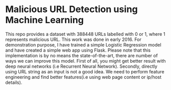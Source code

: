 # Malicious URL Detection using Machine Learning
This repo provides a dataset with 388448 URLs labelled with 0 or 1, where 1 represents malicious URL. This work was done in early 2016. For demonstration purpose, I have trained a simple Logistic Regression model and have created a simple web app using Flask. Please note that this implementation is by no means the state-of-the-art, there are number of ways we can improve this model. First of all, you might get better result with deep neural networks (i.e Recurrent Neural Network). Secondly, directly using URL string as an input is not a good idea. We need to perform feature engineering and find better features(i.e using web page content or ip/host details).
